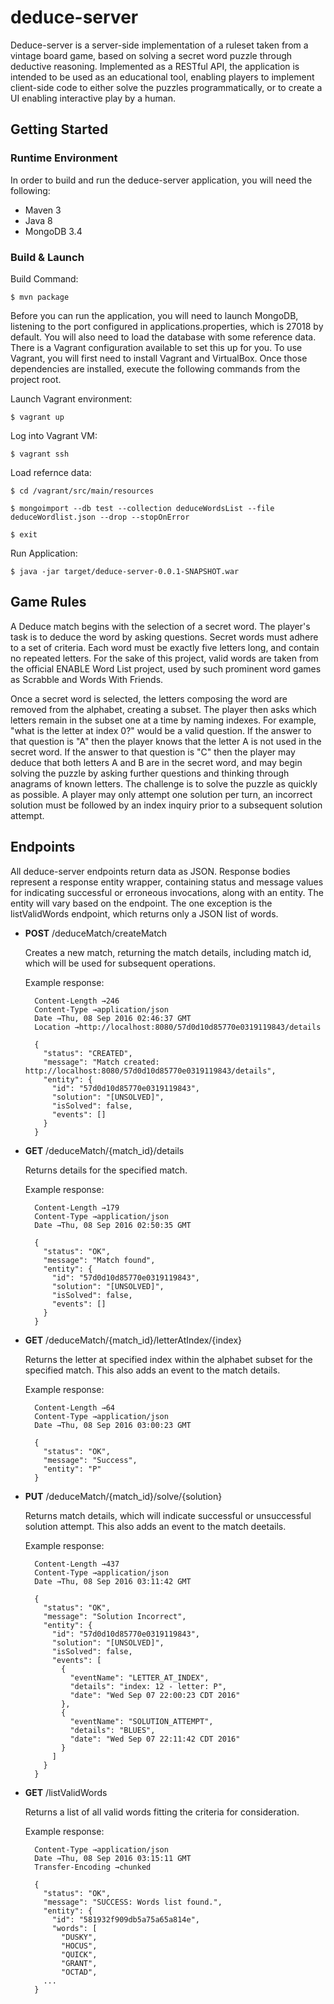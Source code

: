 # deduce-server

Deduce-server is a server-side implementation of a ruleset taken from a vintage board game, based on solving a secret
word puzzle through deductive reasoning. Implemented as a RESTful API, the application is intended to be used as an 
educational tool, enabling players to implement client-side code to either solve the puzzles programmatically, or to 
create a UI enabling interactive play by a human.

## Getting Started


### Runtime Environment

In order to build and run the deduce-server application, you will need the following:

* Maven 3
* Java 8
* MongoDB 3.4

### Build & Launch

Build Command:      

    $ mvn package

Before you can run the application, you will need to launch MongoDB, listening to the port configured in applications.properties, which is 27018 by default. You will also need to load the database with some reference data. There is a Vagrant configuration available to set this up for you. To use Vagrant, you will first need to install Vagrant and VirtualBox. Once those dependencies are installed, execute the following commands from the project root.

Launch Vagrant environment: 

    $ vagrant up

Log into Vagrant VM:

    $ vagrant ssh

Load refernce data:

    $ cd /vagrant/src/main/resources
    
    $ mongoimport --db test --collection deduceWordsList --file deduceWordlist.json --drop --stopOnError

    $ exit

Run Application:

    $ java -jar target/deduce-server-0.0.1-SNAPSHOT.war



## Game Rules

A Deduce match begins with the selection of a secret word. The player's task is to deduce the word by asking questions. 
Secret words must adhere to a set of criteria. Each word must be exactly five letters long, and contain no repeated 
letters. For the sake of this project, valid words are taken from the official ENABLE Word List project, used by such 
prominent word games as Scrabble and Words With Friends.

Once a secret word is selected, the letters composing the word are removed from the alphabet, creating a subset. The 
player then asks which letters remain in the subset one at a time by naming indexes. For example, "what is the letter at
 index 0?" would be a valid question. If the answer to that question is "A" then the player knows that the letter A is 
 not used in the secret word. If the answer to that question is "C" then the player may deduce that both letters A and B
  are in the secret word, and may begin solving the puzzle by asking further questions and thinking through anagrams of 
  known letters. The challenge is to solve the puzzle as quickly as possible. A player may only attempt one solution per 
  turn, an incorrect solution must be followed by an index inquiry prior to a subsequent solution attempt.

## Endpoints

All deduce-server endpoints return data as JSON. Response bodies represent a response entity wrapper, 
containing status and message values for indicating successful or erroneous invocations, along with an entity. The entity 
will vary based on the endpoint. The one exception is the listValidWords endpoint, which returns only a JSON list of
words.

- **POST** /deduceMatch/createMatch
    
    Creates a new match, returning the match details, including match id, which will be used for subsequent operations.
    
    Example response:

        Content-Length →246
        Content-Type →application/json
        Date →Thu, 08 Sep 2016 02:46:37 GMT
        Location →http://localhost:8080/57d0d10d85770e0319119843/details
        
        {
          "status": "CREATED",
          "message": "Match created: http://localhost:8080/57d0d10d85770e0319119843/details",
          "entity": {
            "id": "57d0d10d85770e0319119843",
            "solution": "[UNSOLVED]",
            "isSolved": false,
            "events": []
          }
        }
        
        
- **GET** /deduceMatch/{match_id}/details

    Returns details for the specified match.
    
    Example response:
    
        Content-Length →179
        Content-Type →application/json
        Date →Thu, 08 Sep 2016 02:50:35 GMT
        
        {
          "status": "OK",
          "message": "Match found",
          "entity": {
            "id": "57d0d10d85770e0319119843",
            "solution": "[UNSOLVED]",
            "isSolved": false,
            "events": []
          }
        }
        
        
- **GET** /deduceMatch/{match_id}/letterAtIndex/{index}

    Returns the letter at specified index within the alphabet subset for the specified match. This also adds an event 
    to the match details.
    
    Example response:
    
        Content-Length →64
        Content-Type →application/json
        Date →Thu, 08 Sep 2016 03:00:23 GMT
        
        {
          "status": "OK",
          "message": "Success",
          "entity": "P"
        }
        

- **PUT** /deduceMatch/{match_id}/solve/{solution}

    Returns match details, which will indicate successful or unsuccessful solution attempt. This also adds an event to
    the match deetails.
    
    Example response:
    
        Content-Length →437
        Content-Type →application/json
        Date →Thu, 08 Sep 2016 03:11:42 GMT
        
        {
          "status": "OK",
          "message": "Solution Incorrect",
          "entity": {
            "id": "57d0d10d85770e0319119843",
            "solution": "[UNSOLVED]",
            "isSolved": false,
            "events": [
              {
                "eventName": "LETTER_AT_INDEX",
                "details": "index: 12 - letter: P",
                "date": "Wed Sep 07 22:00:23 CDT 2016"
              },
              {
                "eventName": "SOLUTION_ATTEMPT",
                "details": "BLUES",
                "date": "Wed Sep 07 22:11:42 CDT 2016"
              }
            ]
          }
        }

- **GET** /listValidWords

    Returns a list of all valid words fitting the criteria for consideration.

    Example response:

        Content-Type →application/json
        Date →Thu, 08 Sep 2016 03:15:11 GMT
        Transfer-Encoding →chunked
        
        {
          "status": "OK",
          "message": "SUCCESS: Words list found.",
          "entity": {
            "id": "581932f909db5a75a65a814e",
            "words": [
              "DUSKY",
              "HOCUS",
              "QUICK",
              "GRANT",
              "OCTAD",
          ...
        }